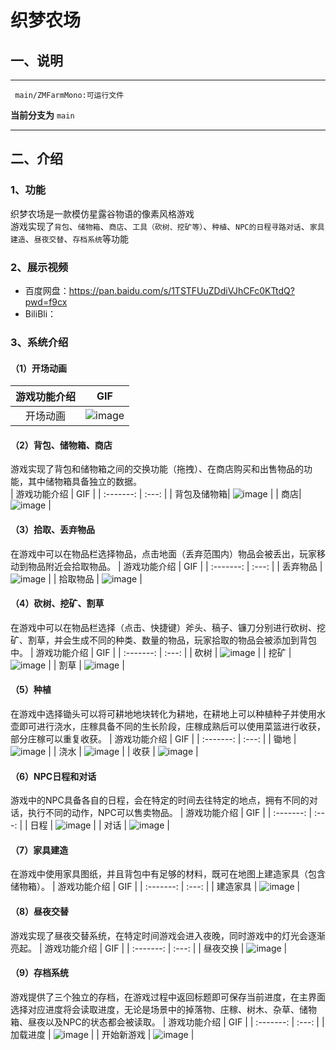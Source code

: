 # 织梦农场
## 一、说明
___

     main/ZMFarmMono:可运行文件


**当前分支为** `main`
___
 ## 二、介绍
### 1、功能
织梦农场是一款模仿星露谷物语的像素风格游戏
<br>游戏实现了`背包`、`储物箱`、`商店`、`工具（砍树、挖矿等）`、`种植`、`NPC的日程寻路对话`、`家具建造`、`昼夜交替`、`存档系统`等功能
### 2、展示视频
  * 百度网盘：https://pan.baidu.com/s/1TSTFUuZDdiVJhCFc0KTtdQ?pwd=f9cx
  * BiliBli：
### 3、系统介绍
#### （1）开场动画
| 游戏功能介绍   | GIF |
| :-------: | :---: | 
|   开场动画  | ![image](https://github.com/ColdPlayll/Gif/blob/main/ZMFarm/kaichangdonghua.gif?raw=true) |
#### （2）背包、储物箱、商店
游戏实现了背包和储物箱之间的交换功能（拖拽）、在商店购买和出售物品的功能，其中储物箱具备独立的数据。<br>
| 游戏功能介绍    | GIF |
| :-------: | :---: | 
| 背包及储物箱| ![image](https://github.com/ColdPlayll/Gif/blob/main/ZMFarm/beibao.gif?raw=true) |
| 商店| ![image](https://github.com/ColdPlayll/Gif/blob/main/ZMFarm/shangdian.gif?raw=true) |
#### （3）拾取、丢弃物品
在游戏中可以在物品栏选择物品，点击地面（丢弃范围内）物品会被丢出，玩家移动到物品附近会拾取物品。
| 游戏功能介绍   | GIF |
| :-------: | :---: | 
|   丢弃物品  | ![image](https://github.com/ColdPlayll/Gif/blob/main/ZMFarm/diuqi.gif?raw=true) |
|   拾取物品  | ![image](https://github.com/ColdPlayll/Gif/blob/main/ZMFarm/shiqu.gif?raw=true) |
#### （4）砍树、挖矿、割草
在游戏中可以在物品栏选择（点击、快捷键）斧头、稿子、镰刀分别进行砍树、挖矿、割草，并会生成不同的种类、数量的物品，玩家拾取的物品会被添加到背包中。
| 游戏功能介绍   | GIF |
| :-------: | :---: | 
|   砍树  | ![image](https://github.com/ColdPlayll/Gif/blob/main/ZMFarm/kanshu.gif?raw=true) |
|   挖矿  | ![image](https://github.com/ColdPlayll/Gif/blob/main/ZMFarm/wakuang.gif?raw=true) |
|   割草  | ![image](https://github.com/ColdPlayll/Gif/blob/main/ZMFarm/gecao2.gif?raw=true) |
#### （5）种植
在游戏中选择锄头可以将可耕地地块转化为耕地，在耕地上可以种植种子并使用水壶即可进行浇水，庄稼具备不同的生长阶段，庄稼成熟后可以使用菜篮进行收获，部分庄稼可以重复收获。
| 游戏功能介绍   | GIF |
| :-------: | :---: | 
|   锄地  | ![image](https://github.com/ColdPlayll/Gif/blob/main/ZMFarm/chudi.gif?raw=true) |
|   浇水  | ![image](https://github.com/ColdPlayll/Gif/blob/main/ZMFarm/jiaoshui.gif?raw=true) |
|   收获  | ![image](https://github.com/ColdPlayll/Gif/blob/main/ZMFarm/shouhuo.gif?raw=true) |
#### （6）NPC日程和对话
游戏中的NPC具备各自的日程，会在特定的时间去往特定的地点，拥有不同的对话，执行不同的动作，NPC可以售卖物品。
| 游戏功能介绍   | GIF |
| :-------: | :---: | 
|   日程  | ![image](https://github.com/ColdPlayll/Gif/blob/main/ZMFarm/npc.gif?raw=true) |
|   对话  | ![image](https://github.com/ColdPlayll/Gif/blob/main/ZMFarm/duihua.gif?raw=true) |
#### （7）家具建造
在游戏中使用家具图纸，并且背包中有足够的材料，既可在地图上建造家具（包含储物箱）。
| 游戏功能介绍   | GIF |
| :-------: | :---: | 
|   建造家具  | ![image](https://github.com/ColdPlayll/Gif/blob/main/ZMFarm/jianzao.gif?raw=true) |
#### （8）昼夜交替
游戏实现了昼夜交替系统，在特定时间游戏会进入夜晚，同时游戏中的灯光会逐渐亮起。
| 游戏功能介绍   | GIF |
| :-------: | :---: | 
|   昼夜交换  | ![image](https://github.com/ColdPlayll/Gif/blob/main/ZMFarm/zhouye.gif?raw=true) |
#### （9）存档系统
游戏提供了三个独立的存档，在游戏过程中返回标题即可保存当前进度，在主界面选择对应进度将会读取进度，无论是场景中的掉落物、庄稼、树木、杂草、储物箱、昼夜以及NPC的状态都会被读取。
| 游戏功能介绍   | GIF |
| :-------: | :---: | 
|   加载进度  | ![image](https://github.com/ColdPlayll/Gif/blob/main/ZMFarm/cundang.gif?raw=true) |
|   开始新游戏  | ![image](https://github.com/ColdPlayll/Gif/blob/main/ZMFarm/xinyouxi.gif?raw=true) |





  





